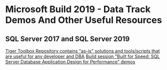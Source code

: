 # Microsoft Build 2019 - Data Track Demos And Other Useful Resources

## SQL Server 2017 and SQL Server 2019 

[Tiger Toolbox Repository contains "as-is" solutions and tools/scripts that are useful for any developer and DBA](https://aka.ms/tigertoolbox)
[Build session "Built for Speed: SQL Server Database Application Design for Performance" demos](https://github.com/Microsoft/tigertoolbox/tree/master/Sessions/Build-2019)
